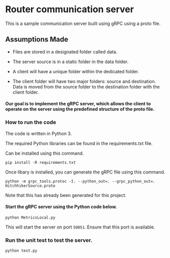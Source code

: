 # Router communication server

This is a sample communication server built using gRPC using a proto file.

## Assumptions Made
- Files are stored in a designated folder called data.

- The server source is in a static folder in the data folder.

- A client will have a unique folder within the dedicated folder.

- The client folder will have two major folders: source and destination. Data is moved from the source folder to the destination folder with the client folder.


#### Our goal is to implement the gRPC server, which allows the client to operate on the server using the predefined structure of the proto file.


### How to run the code

The code is written in Python 3.

The required Python libraries can be found in the requirements.txt file.

Can be installed using this command.

``` 
pip install -R requirements.txt
```

Once libary is installed, you can generate the gRPC file using this command.

```
python -m grpc_tools.protoc -I. --python_out=. --grpc_python_out=. HitchhikerSource.proto
```

Note that this has already been generated for this project.


#### Start the gRPC server using the Python code below.

```
python MetricsLocal.py
```

This will start the server on port `50051`. Ensure that this port is available.

### Run the unit test to test the server.

```
python test.py
```